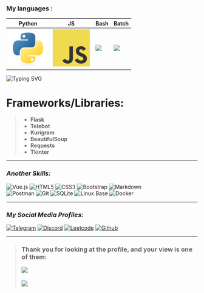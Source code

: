 ### My languages :
| Python | JS | Bash | Batch |
|--------|----|------|-------|
| <img src="https://raw.githubusercontent.com/devicons/devicon/refs/heads/master/icons/python/python-original.svg" width=100> | <img src="https://raw.githubusercontent.com/devicons/devicon/refs/heads/master/icons/javascript/javascript-original.svg" width=100> | <img src="https://cdn.jsdelivr.net/gh/devicons/devicon@latest/icons/bash/bash-original.svg" width=100> | <img src="https://www.svgrepo.com/show/342132/powershell.svg" width=100> |


<img src="https://readme-typing-svg.herokuapp.com?color=%FFFFFF&lines=🕞+Started+coding+in+September+2023.+++" alt="Typing SVG" width="600" height="100"/>

# Frameworks/Libraries:
> * **Flask**
> * **Telebot** 
> * **Kurigram**
> * **BeautifulSoup**
> * **Requests**
> * **Tkinter**
> 
___


### _Another Skills:_
![Vue.js](https://img.shields.io/badge/vuejs-%2335495e.svg?style=for-the-badge&logo=vuedotjs&logoColor=%234FC08D)
![HTML5](https://img.shields.io/badge/html5-%23E34F26.svg?style=for-the-badge&logo=html5&logoColor=white)
![CSS3](https://img.shields.io/badge/css3-%231572B6.svg?style=for-the-badge&logo=css3&logoColor=white)
![Bootstrap](https://img.shields.io/badge/bootstrap-%238511FA.svg?style=for-the-badge&logo=bootstrap&logoColor=white)
![Markdown](https://img.shields.io/badge/Markdown-000000?style=for-the-badge&logo=markdown&logoColor=white)   
![Postman](https://img.shields.io/badge/Postman-FF6C37?style=for-the-badge&logo=postman&logoColor=white)
![Git](https://img.shields.io/badge/GIT-E44C30?style=for-the-badge&logo=git&logoColor=white) 
![SQLite](https://img.shields.io/badge/sqlite-%2307405e.svg?style=for-the-badge&logo=sqlite&logoColor=white)
![Linux Base](https://img.shields.io/badge/Linux-FCC624?style=for-the-badge&logo=linux&logoColor=black)
![Docker](https://img.shields.io/badge/docker-%230db7ed.svg?style=for-the-badge&logo=docker&logoColor=white)



___
### _My Social Media Profiles:_
[![Telegram](https://img.shields.io/badge/Telegram-2CA5E0?style=for-the-badge&logo=telegram&logoColor=white)](https://t.me/ArThirtyFour)
[![Discord](https://img.shields.io/badge/Discord-%235865F2.svg?style=for-the-badge&logo=discord&logoColor=white)](https://discord.com/users/737349861963202700/)
[![Leetcode](https://img.shields.io/badge/LeetCode-000000?style=for-the-badge&logo=LeetCode&logoColor=#d16c06)](https://leetcode.com/u/ArThirtyFour/)
[![Github](https://img.shields.io/badge/github-%23121011.svg?style=for-the-badge&logo=github&logoColor=white)](https://github.com/ArThirtyFour)
___

> ### Thank you for looking at the profile, and your view is one of them:
> ![](https://komarev.com/ghpvc/?username=ArThirtyFour&style=for-the-badge)
>
> <img align="center" src="https://badges.lastfm.workers.dev/last-played?user=dtydduyyur&style=for-the-badge&cacheSeconds=5"/></p>
